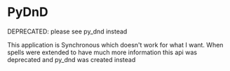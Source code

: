 # PyDnD

DEPRECATED: please see py_dnd instead

This application is Synchronous which doesn't work for what I want.
When spells were extended to have much more information this api was deprecated and py_dnd was created instead
